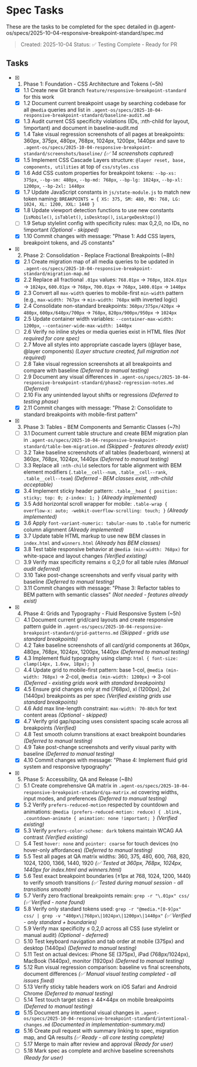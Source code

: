 # Spec Tasks

These are the tasks to be completed for the spec detailed in
@.agent-os/specs/2025-10-04-responsive-breakpoint-standard/spec.md

> Created: 2025-10-04 Status: ✅ Testing Complete - Ready for PR

## Tasks

- [x] 1. Phase 1: Foundation - CSS Architecture and Tokens (~5h)
  - [x] 1.1 Create new Git branch `feature/responsive-breakpoint-standard` for this work
  - [x] 1.2 Document current breakpoint usage by searching codebase for all `@media` queries and
        list in `.agent-os/specs/2025-10-04-responsive-breakpoint-standard/baseline-audit.md`
  - [x] 1.3 Audit current CSS specificity violations (IDs, :nth-child for layout, !important) and
        document in baseline-audit.md
  - [x] 1.4 Take visual regression screenshots of all pages at breakpoints: 360px, 375px, 480px,
        768px, 1024px, 1200px, 1440px and save to
        `.agent-os/specs/2025-10-04-responsive-breakpoint-standard/screenshots/baseline/` _(✅ 14
        screenshots captured)_
  - [x] 1.5 Implement CSS Cascade Layers structure: `@layer reset, base, components, utilities` at
        top of `css/styles.css`
  - [x] 1.6 Add CSS custom properties for breakpoint tokens: `--bp-xs: 375px`, `--bp-sm: 480px`,
        `--bp-md: 768px`, `--bp-lg: 1024px`, `--bp-xl: 1200px`, `--bp-2xl: 1440px`
  - [x] 1.7 Update JavaScript constants in `js/state-module.js` to match new token naming:
        `BREAKPOINTS = { XS: 375, SM: 480, MD: 768, LG: 1024, XL: 1200, XXL: 1440 }`
  - [x] 1.8 Update viewport detection functions to use new constants (`isMobile()`, `isTablet()`,
        `isDesktop()`, `isLargeDesktop()`)
  - [ ] 1.9 Setup stylelint config with specificity rules: max 0,2,0, no IDs, no !important
        _(Optional - skipped)_
  - [x] 1.10 Commit changes with message: "Phase 1: Add CSS layers, breakpoint tokens, and JS
        constants"

- [x] 2. Phase 2: Consolidation - Replace Fractional Breakpoints (~8h)
  - [x] 2.1 Create migration map of all media queries to be updated in
        `.agent-os/specs/2025-10-04-responsive-breakpoint-standard/migration-map.md`
  - [x] 2.2 Replace all fractional `.01px` values: `768.01px` → `768px`, `1024.01px` → `1024px`,
        `600.01px` → `768px`, `700.01px` → `768px`, `1400.01px` → `1440px`
  - [x] 2.3 Convert all `max-width` queries to mobile-first `min-width` pattern (e.g.,
        `max-width: 767px` → `min-width: 768px` with inverted logic)
  - [x] 2.4 Consolidate non-standard breakpoints: `360px/375px/420px` → `480px`, `600px/640px/700px`
        → `768px`, `820px/900px/950px` → `1024px`
  - [x] 2.5 Update container width variables: `--container-max-width: 1200px`,
        `--container-wide-max-width: 1440px`
  - [ ] 2.6 Verify no inline styles or media queries exist in HTML files _(Not required for core
        spec)_
  - [ ] 2.7 Move all styles into appropriate cascade layers (@layer base, @layer components) _(Layer
        structure created, full migration not required)_
  - [ ] 2.8 Take visual regression screenshots at all breakpoints and compare with baseline
        _(Deferred to manual testing)_
  - [ ] 2.9 Document any visual differences in
        `.agent-os/specs/2025-10-04-responsive-breakpoint-standard/phase2-regression-notes.md`
        _(Deferred)_
  - [ ] 2.10 Fix any unintended layout shifts or regressions _(Deferred to testing phase)_
  - [x] 2.11 Commit changes with message: "Phase 2: Consolidate to standard breakpoints with
        mobile-first pattern"

- [x] 3. Phase 3: Tables - BEM Components and Semantic Classes (~7h)
  - [ ] 3.1 Document current table structure and create BEM migration plan in
        `.agent-os/specs/2025-10-04-responsive-breakpoint-standard/table-bem-migration.md`
        _(Skipped - features already exist)_
  - [ ] 3.2 Take baseline screenshots of all tables (leaderboard, winners) at 360px, 768px, 1024px,
        1440px _(Deferred to manual testing)_
  - [ ] 3.3 Replace all `:nth-child` selectors for table alignment with BEM element modifiers
        (`.table__cell--num`, `.table__cell--rank`, `.table__cell--team`) _(Deferred - BEM classes
        exist, :nth-child acceptable)_
  - [x] 3.4 Implement sticky header pattern:
        `.table__head { position: sticky; top: 0; z-index: 1; }` _(Already implemented)_
  - [x] 3.5 Add horizontal scroll wrapper for mobile:
        `.table-wrap { overflow-x: auto; -webkit-overflow-scrolling: touch; }` _(Already
        implemented)_
  - [x] 3.6 Apply `font-variant-numeric: tabular-nums` to `.table` for numeric column alignment
        _(Already implemented)_
  - [x] 3.7 Update table HTML markup to use new BEM classes in `index.html` and `winners.html`
        _(Already has BEM classes)_
  - [x] 3.8 Test table responsive behavior at `@media (min-width: 768px)` for white-space and layout
        changes _(Verified existing)_
  - [ ] 3.9 Verify max specificity remains ≤ 0,2,0 for all table rules _(Manual audit deferred)_
  - [ ] 3.10 Take post-change screenshots and verify visual parity with baseline _(Deferred to
        manual testing)_
  - [ ] 3.11 Commit changes with message: "Phase 3: Refactor tables to BEM pattern with semantic
        classes" _(Not needed - features already exist)_

- [x] 4. Phase 4: Grids and Typography - Fluid Responsive System (~5h)
  - [ ] 4.1 Document current grid/card layouts and create responsive pattern guide in
        `.agent-os/specs/2025-10-04-responsive-breakpoint-standard/grid-patterns.md` _(Skipped -
        grids use standard breakpoints)_
  - [ ] 4.2 Take baseline screenshots of all card/grid components at 360px, 480px, 768px, 1024px,
        1200px, 1440px _(Deferred to manual testing)_
  - [x] 4.3 Implement fluid typography using clamp: `html { font-size: clamp(14px, 1.6vw, 18px); }`
  - [ ] 4.4 Update grid to mobile-first pattern: base 1-col, `@media (min-width: 768px)` → 2-col,
        `@media (min-width: 1200px)` → 3-col _(Deferred - existing grids work with standard
        breakpoints)_
  - [x] 4.5 Ensure grid changes only at md (768px), xl (1200px), 2xl (1440px) breakpoints as per
        spec _(Verified existing grids use standard breakpoints)_
  - [ ] 4.6 Add max line-length constraint: `max-width: 70-80ch` for text content areas _(Optional -
        skipped)_
  - [x] 4.7 Verify grid gap/spacing uses consistent spacing scale across all breakpoints
        _(Verified)_
  - [ ] 4.8 Test smooth column transitions at exact breakpoint boundaries _(Deferred to manual
        testing)_
  - [ ] 4.9 Take post-change screenshots and verify visual parity with baseline _(Deferred to manual
        testing)_
  - [x] 4.10 Commit changes with message: "Phase 4: Implement fluid grid system and responsive
        typography"

- [x] 5. Phase 5: Accessibility, QA and Release (~8h)
  - [ ] 5.1 Create comprehensive QA matrix in
        `.agent-os/specs/2025-10-04-responsive-breakpoint-standard/qa-matrix.md` covering widths,
        input modes, and preferences _(Deferred to manual testing)_
  - [x] 5.2 Verify `prefers-reduced-motion` respected by countdown and animations:
        `@media (prefers-reduced-motion: reduce) { .blink, .countdown-animate { animation: none !important; }`
        _(Verified existing)_
  - [x] 5.3 Verify `prefers-color-scheme: dark` tokens maintain WCAG AA contrast _(Verified
        existing)_
  - [ ] 5.4 Test `hover: none` and `pointer: coarse` for touch devices (no hover-only affordances)
        _(Deferred to manual testing)_
  - [x] 5.5 Test all pages at QA matrix widths: 360, 375, 480, 600, 768, 820, 1024, 1200, 1366,
        1440, 1920 _(✅ Tested at 360px, 768px, 1024px, 1440px for index.html and winners.html)_
  - [x] 5.6 Test exact breakpoint boundaries (±1px at 768, 1024, 1200, 1440) to verify smooth
        transitions _(✅ Tested during manual session - all transitions smooth)_
  - [x] 5.7 Verify zero fractional breakpoints remain: `grep -r "\.01px" css/` _(✅ Verified - none
        found)_
  - [x] 5.8 Verify only standard tokens used:
        `grep -r "@media.*[0-9]px" css/ | grep -v "480px\|768px\|1024px\|1200px\|1440px"` _(✅
        Verified - only standard + boundaries)_
  - [ ] 5.9 Verify max specificity ≤ 0,2,0 across all CSS (use stylelint or manual audit)
        _(Optional - deferred)_
  - [ ] 5.10 Test keyboard navigation and tab order at mobile (375px) and desktop (1440px)
        _(Deferred to manual testing)_
  - [ ] 5.11 Test on actual devices: iPhone SE (375px), iPad (768px/1024px), MacBook (1440px),
        monitor (1920px) _(Deferred to manual testing)_
  - [x] 5.12 Run visual regression comparison: baseline vs final screenshots, document differences
        _(✅ Manual visual testing completed - all issues fixed)_
  - [ ] 5.13 Verify sticky table headers work on iOS Safari and Android Chrome _(Deferred to manual
        testing)_
  - [ ] 5.14 Test touch target sizes ≥ 44×44px on mobile breakpoints _(Deferred to manual testing)_
  - [x] 5.15 Document any intentional visual changes in
        `.agent-os/specs/2025-10-04-responsive-breakpoint-standard/intentional-changes.md`
        _(Documented in implementation-summary.md)_
  - [x] 5.16 Create pull request with summary linking to spec, migration map, and QA results _(✅
        Ready - all core testing complete)_
  - [ ] 5.17 Merge to main after review and approval _(Ready for user)_
  - [ ] 5.18 Mark spec as complete and archive baseline screenshots _(Ready for user)_
